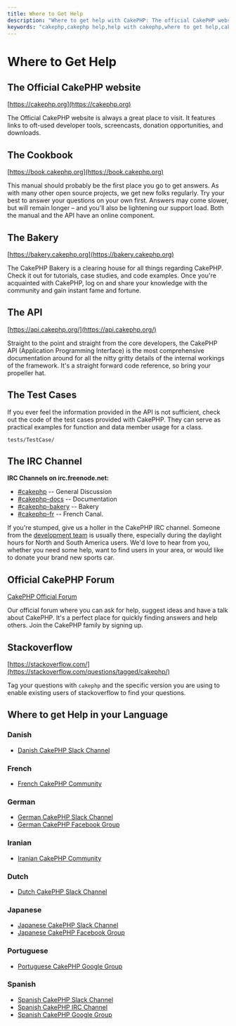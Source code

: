 ```yaml
---
title: Where to Get Help
description: "Where to get help with CakePHP: The official CakePHP website, The Cookbook, The Bakery, The API, in the test cases, the IRC channel, The CakePHP Google Group or CakePHP Questions."
keywords: "cakephp,cakephp help,help with cakephp,where to get help,cakephp irc,cakephp questions,cakephp api,cakephp test cases,open source projects,channel irc,code reference,irc channel,developer tools,test case,bakery"
---
```


# Where to Get Help

## The Official CakePHP website

[https://cakephp.org](https://cakephp.org)

The Official CakePHP website is always a great place to visit. It features links
to oft-used developer tools, screencasts, donation opportunities, and downloads.

## The Cookbook

[https://book.cakephp.org](https://book.cakephp.org)

This manual should probably be the first place you go to get answers. As with
many other open source projects, we get new folks regularly. Try your best to
answer your questions on your own first. Answers may come slower, but will
remain longer – and you'll also be lightening our support load. Both the manual
and the API have an online component.

## The Bakery

[https://bakery.cakephp.org](https://bakery.cakephp.org)

The CakePHP Bakery is a clearing house for all things regarding CakePHP. Check
it out for tutorials, case studies, and code examples. Once you're acquainted
with CakePHP, log on and share your knowledge with the community and gain
instant fame and fortune.

## The API

[https://api.cakephp.org/](https://api.cakephp.org/)

Straight to the point and straight from the core developers, the CakePHP API
(Application Programming Interface) is the most comprehensive documentation
around for all the nitty gritty details of the internal workings of the
framework. It's a straight forward code reference, so bring your propeller hat.

## The Test Cases

If you ever feel the information provided in the API is not sufficient, check
out the code of the test cases provided with CakePHP. They can serve as
practical examples for function and data member usage for a class.

```
tests/TestCase/

```

## The IRC Channel

**IRC Channels on irc.freenode.net:**

-  [#cakephp](irc://irc.freenode.net/cakephp) -- General Discussion
-  [#cakephp-docs](irc://irc.freenode.net/cakephp-docs) -- Documentation
-  [#cakephp-bakery](irc://irc.freenode.net/cakephp-bakery) -- Bakery
-  [#cakephp-fr](irc://irc.freenode.net/cakephp-fr) -- French Canal.

If you're stumped, give us a holler in the CakePHP IRC channel.
Someone from the [development team](https://github.com/cakephp?tab=members)
is usually there, especially during the daylight hours for North and South
America users. We'd love to hear from you, whether you need some help, want to
find users in your area, or would like to donate your brand new sports car.
<!-- anchor: cakephp-official-communities -->
## Official CakePHP Forum
[CakePHP Official Forum](https://discourse.cakephp.org)

Our official forum where you can ask for help, suggest ideas and have a talk
about CakePHP. It's a perfect place for quickly finding answers and help others.
Join the CakePHP family by signing up.

## Stackoverflow

[https://stackoverflow.com/](https://stackoverflow.com/questions/tagged/cakephp/)

Tag your questions with `cakephp` and the specific version you are using to
enable existing users of stackoverflow to find your questions.

## Where to get Help in your Language

### Danish

- [Danish CakePHP Slack Channel](https://cakesf.slack.com/messages/denmark/)

### French

- [French CakePHP Community](https://cakephp-fr.org)

### German

- [German CakePHP Slack Channel](https://cakesf.slack.com/messages/german/)
- [German CakePHP Facebook Group](https://www.facebook.com/groups/146324018754907/)

### Iranian

- [Iranian CakePHP Community](https://cakephp.ir)

### Dutch

- [Dutch CakePHP Slack Channel](https://cakesf.slack.com/messages/netherlands/)

### Japanese

- [Japanese CakePHP Slack Channel](https://cakesf.slack.com/messages/japanese/)
- [Japanese CakePHP Facebook Group](https://www.facebook.com/groups/304490963004377/)

### Portuguese

- [Portuguese CakePHP Google Group](https://groups.google.com/group/cakephp-pt)

### Spanish

- [Spanish CakePHP Slack Channel](https://cakesf.slack.com/messages/spanish/)
- [Spanish CakePHP IRC Channel](irc://irc.freenode.net/cakephp-es)
- [Spanish CakePHP Google Group](https://groups.google.com/group/cakephp-esp)
